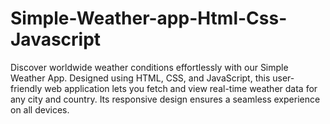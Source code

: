 # Simple-Weather-app-Html-Css-Javascript
Discover worldwide weather conditions effortlessly with our Simple Weather App. Designed using HTML, CSS, and JavaScript, this user-friendly web application lets you fetch and view real-time weather data for any city and country. Its responsive design ensures a seamless experience on all devices.
